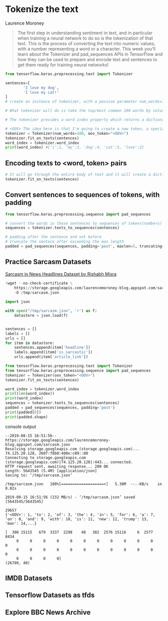 
# Tokenize the text

Laurence Moroney

> The first step in understanding sentiment in text, and in particular when training a neural network to do so is the tokenization of that text. This is the process of converting the text into numeric values, with a number representing a word or a character. This week you'll learn about the Tokenizer and pad_sequences APIs in TensorFlow and how they can be used to prepare and encode text and sentences to get them ready for training neural networks!

```python
from tensorflow.keras.preprocessing.text import Tokenizer

sentences=[
        'I love my dog',
        'I love my cat!'
]
# create an instance of tokenizer, with a passive parameter num_words=100, way too big in this case, since there are only 5 distinct word in sentences

# What tokenizer will do is take the top/most common 100 words by volume and just encode those

# The tokenizer provides a word index property which returns a dictionary containing [key,value] pairs, where the key is the word, and the value is the token for that word

# <OOV> The idea here is that I'm going to create a new token, a special token that I'm going to use for words that aren't recognized, that aren't in the word index itself.
tokenizer = Tokenizer(num_words=100, oov_token="<OOV>")
tokenizer.fit_on_texts(sentences)
word_index = tokenizer.word_index
print(word_index) #{'i':1, 'my':3, 'dog':4, 'cat':5, 'love':2}
```
## Encoding texts to <word, token> pairs
 
```python
# It will go through the entire body of text and it will create a dictionary with the key being the word and the value being the token for that word.
tokenizer.fit_on_texts(sentences)
```

## Convert sentences to sequences of tokens, with padding

```python
from tensorflow.keras.preprocessing.sequence import pad_sequences

# convert the words in those sentences to sequences of tokens(numbers)
sequences = tokenizer.texts_to_sequences(sentences)

# padding after the sentence and not before 
# truncate the sentece after exceeding the max length 
padded = pad_sequences(sequences, padding='post', maxlen=5, truncating='post')
```

## Practice Sarcasm Datasets

[Sarcasm in News Headlines Dataset by Rishabh Misra](https://rishabhmisra.github.io/publications/)
```python
!wget --no-check-certificate \
    https://storage.googleapis.com/laurencemoroney-blog.appspot.com/sarcasm.json \
    -O /tmp/sarcasm.json
  
import json

with open("/tmp/sarcasm.json", 'r') as f:
    datastore = json.load(f)


sentences = [] 
labels = []
urls = []
for item in datastore:
    sentences.append(item['headline'])
    labels.append(item['is_sarcastic'])
    urls.append(item['article_link'])

from tensorflow.keras.preprocessing.text import Tokenizer
from tensorflow.keras.preprocessing.sequence import pad_sequences
tokenizer = Tokenizer(oov_token="<OOV>")
tokenizer.fit_on_texts(sentences)

word_index = tokenizer.word_index
print(len(word_index))
print(word_index)
sequences = tokenizer.texts_to_sequences(sentences)
padded = pad_sequences(sequences, padding='post')
print(padded[0])
print(padded.shape)


```

console output 

```
--2019-08-15 16:51:56--  https://storage.googleapis.com/laurencemoroney-blog.appspot.com/sarcasm.json
Resolving storage.googleapis.com (storage.googleapis.com)... 74.125.20.128, 2607:f8b0:400e:c09::80
Connecting to storage.googleapis.com (storage.googleapis.com)|74.125.20.128|:443... connected.
HTTP request sent, awaiting response... 200 OK
Length: 5643545 (5.4M) [application/json]
Saving to: ‘/tmp/sarcasm.json’

/tmp/sarcasm.json   100%[===================>]   5.38M  --.-KB/s    in 0.02s   

2019-08-15 16:51:56 (232 MB/s) - ‘/tmp/sarcasm.json’ saved [5643545/5643545]

29657
{'<OOV>': 1, 'to': 2, 'of': 3, 'the': 4, 'in': 5, 'for': 6, 'a': 7, 'on': 8, 'and': 9, 'with': 10, 'is': 11, 'new': 12, 'trump': 13, 'man': 14,...}

[  308 15115   679  3337  2298    48   382  2576 15116     6  2577  8434
     0     0     0     0     0     0     0     0     0     0     0     0
     0     0     0     0     0     0     0     0     0     0     0     0
     0     0     0     0]
(26709, 40)
```

## IMDB Datasets

## Tensorflow Datasets as tfds

## Explore BBC News Archive